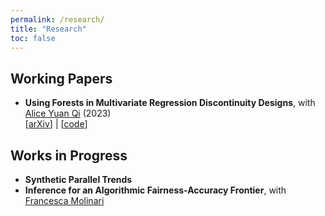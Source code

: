```yaml
---
permalink: /research/
title: "Research"
toc: false
---
```


## Working Papers
- **Using Forests in Multivariate Regression Discontinuity Designs**, with [Alice Yuan Qi](https://econ.washington.edu/people/yuan-alice-qi) (2023)\
  [[arXiv](https://arxiv.org/abs/2303.11721)] | [[code](https://github.com/yqi3/Replication-GRF-RD/tree/main)]

## Works in Progress
- **Synthetic Parallel Trends**
- **Inference for an Algorithmic Fairness-Accuracy Frontier**, with [Francesca Molinari](https://molinari.economics.cornell.edu/)
